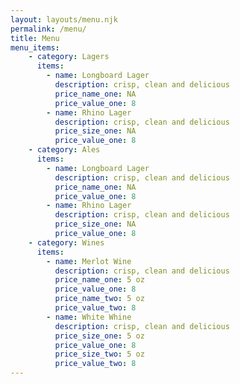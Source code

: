 ```yaml
---
layout: layouts/menu.njk
permalink: /menu/
title: Menu
menu_items: 
    - category: Lagers
      items:
        - name: Longboard Lager
          description: crisp, clean and delicious
          price_name_one: NA
          price_value_one: 8
        - name: Rhino Lager
          description: crisp, clean and delicious
          price_size_one: NA
          price_value_one: 8
    - category: Ales
      items:
        - name: Longboard Lager
          description: crisp, clean and delicious
          price_name_one: NA
          price_value_one: 8
        - name: Rhino Lager
          description: crisp, clean and delicious
          price_size_one: NA
          price_value_one: 8
    - category: Wines
      items:
        - name: Merlot Wine
          description: crisp, clean and delicious
          price_name_one: 5 oz
          price_value_one: 8
          price_name_two: 5 oz
          price_value_two: 8
        - name: White Whine
          description: crisp, clean and delicious
          price_size_one: 5 oz
          price_value_one: 8
          price_size_two: 5 oz
          price_value_two: 8
---
```

